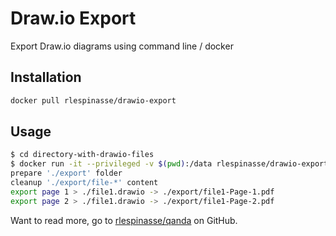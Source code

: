 # Draw.io Export

Export Draw.io diagrams using command line / docker

## Installation

```bash
docker pull rlespinasse/drawio-export
```

## Usage

```bash
$ cd directory-with-drawio-files
$ docker run -it --privileged -v $(pwd):/data rlespinasse/drawio-export
prepare './export' folder
cleanup './export/file-*' content
export page 1 > ./file1.drawio -> ./export/file1-Page-1.pdf
export page 2 > ./file1.drawio -> ./export/file1-Page-2.pdf
```

Want to read more, go to [rlespinasse/qanda][1] on GitHub.

[1]: https://github.com/rlespinasse/drawio-export
